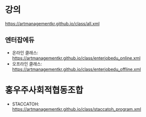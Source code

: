 # 강의
https://artmanagementkr.github.io/class/all.xml

## 엔터잡에듀
- 온라인 클래스: https://artmanagementkr.github.io/class/enterjobedu_online.xml
- 오프라인 클래스: https://artmanagementkr.github.io/class/enterjobedu_offline.xml

# 홍우주사회적협동조합
- STACCATOH: https://artmanagementkr.github.io/class/staccatoh_program.xml

